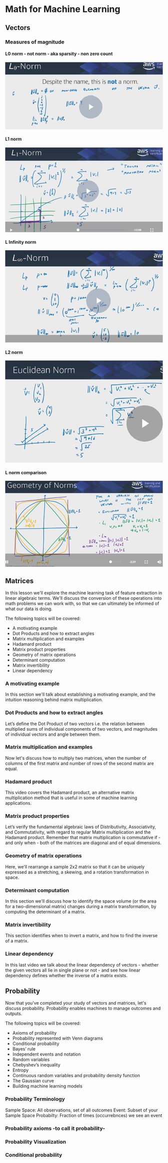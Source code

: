 # Math for Machine Learning

## Vectors

### Measures of magnitude

#### L0 norm - not norm - aka sparsity - non zero count

![MathForMachineLearning-Vectors_L0norm](MathForMachineLearning-Vectors_L0norm.png "Vectors_L0norm")

#### L1 norm

![MathForMachineLearning-Vectors_L1norm](MathForMachineLearning-Vectors_L1norm.png "Vectors_L1norm")

#### L Infinity norm

![MathForMachineLearning-Vectors_Linf_norm](MathForMachineLearning-Vectors_Linf_norm.png "Vectors_Linf_norm")

#### L2 norm

![MathForMachineLearning-Vectors_L2norm](MathForMachineLearning-Vectors_L2norm.png "Vectors_L2norm")

#### L norm comparison

![MathForMachineLearning-Vectors_Lnorm_comparison](MathForMachineLearning-Vectors_Lnorm_comparison.png "Vectors_Lnorm_comparison")

## Matrices

In this lesson we'll explore the machine learning task of feature extraction in linear algebraic terms. We'll discuss the conversion of these operations into math problems we can work with, so that we can ultimately be informed of what our data is doing. 

The following topics will be covered:
* A motivating example
* Dot Products and how to extract angles
* Matrix multiplication and examples
* Hadamard product
* Matrix product properties
* Geometry of matrix operations
* Determinant computation
* Matrix invertibility
* Linear dependency

### A motivating example

In this section we'll talk about establishing a motivating example, and the intuition reasoning behind matrix multiplication.

### Dot Products and how to extract angles

Let’s define the Dot Product of two vectors i.e. the relation between multiplied sums of individual components of two vectors, and magnitudes of individual vectors and angle between them.

### Matrix multiplication and examples

Now let's discuss how to multiply two matrices, when the number of columns of the first matrix and number of rows of the second matrix are equal.

### Hadamard product

This video covers the Hadamard product, an alternative matrix multiplication method that is useful in some of machine learning applications.

### Matrix product properties

Let’s verify the fundamental algebraic laws of Distributivity, Associativity, and Commutativity, with regard to regular Matrix multiplication and the Hadamard product. Remember that matrix multiplication is commutative if - and only when - both of the matrices are diagonal and of equal dimensions.

### Geometry of matrix operations

Here, we'll rearrange a sample 2x2 matrix so that it can be uniquely expressed as a stretching, a skewing, and a rotation transformation in space.

### Determinant computation

In this section we'll discuss how to identify the space volume (or the area for a two-dimensional matrix) changes during a matrix transformation, by computing the determinant of a matrix.

### Matrix invertibility

This section identifies when to invert a matrix, and how to find the inverse of a matrix.

### Linear dependency

In this last video we talk about the linear dependency of vectors - whether the given vectors all lie in single plane or not - and see how linear dependency defines whether the inverse of a matrix exists.

## Probability

Now that you’ve completed your study of vectors and matrices, let's discuss probability. Probability enables machines to manage outcomes and outputs. 

The following topics will be covered:
* Axioms of probability
* Probability represented with Venn diagrams
* Conditional probability
* Bayes’ rule
* Independent events and notation
* Random variables
* Chebyshev’s inequality
* Entropy
* Continuous random variables and probability density function
* The Gaussian curve
* Building machine learning models

### Probability Terminology

Sample Space: All observations, set of all outcomes
Event: Subset of your Sample Space
Probabilty: Fraction of times (occurrebnces) we see an event

### Probability axioms -to call it probability-

### Probability Visualization

### Conditional probability



